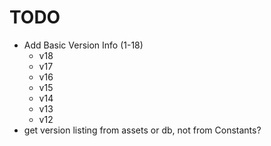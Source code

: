 # TODO

- Add Basic Version Info (1-18) 
    - v18
    - v17
    - v16
    - v15
    - v14
    - v13
    - v12
- get version listing from assets or db, not from Constants?
